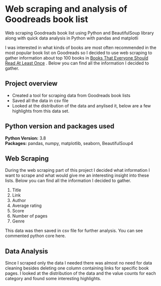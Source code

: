 # Web scraping and analysis of Goodreads book list
Web scraping Goodreads book list using Python and BeautifulSoup library along with quick data analysis in Python with pandas and matplotli

I was interested in what kinds of books are most often recommended in the most popular book list on Goodreads so I decided to use web scraping to gather information about top 100 books in [Books That Everyone Should Read At Least Once](https://www.goodreads.com/list/show/264.Books_That_Everyone_Should_Read_At_Least_Once) . Below you can find all the information I decided to gather.


## Project overview
* Created a tool for scraping data from Goodreads book lists
* Saved all the data in csv file
* Looked at the distribution of the data and anylised it, below are a few highlights from this data set.

## Python version and packages used 
**Python Version:** 3.8  
**Packages:** pandas, numpy, matplotlib, seaborn, BeautifulSoup4

## Web Scraping
During the web scraping part of this project I decided what information I want to scrape and what would give me an interesting insight into these lists. Below you can find all the information I decided to gather.

1. Title
2. Link
3. Author
4. Average rating
5. Score
6. Number of pages
7. Genre

This data was then saved in csv file for further analysis. You can see commented python core here.

## Data Analysis

Since I scraped only the data I needed there was almost no need for data cleaning besides deleting one column containing links for specific book pages. I looked at the distribution of the data and the value counts for each category and found some interesting highlights.








